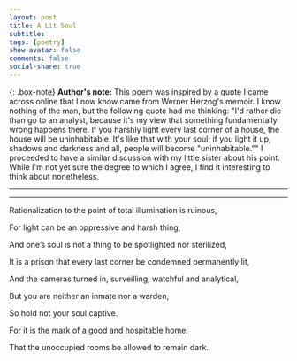 ```yaml
---
layout: post
title: A Lit Soul
subtitle: 
tags: [poetry]
show-avatar: false
comments: false
social-share: true
---
```


{: .box-note}
**Author's note:** This poem was inspired by a quote I came across online that I now know came from Werner Herzog's memoir. I know nothing of the man, but the following quote had me thinking: "I'd rather die than go to an analyst, because it's my view that something fundamentally wrong happens there. If you harshly light every last corner of a house, the house will be uninhabitable. It's like that with your soul; if you light it up, shadows and darkness and all, people will become "uninhabitable."" I proceeded to have a similar discussion with my little sister about his point. While I'm not yet sure the degree to which I agree, I find it interesting to think about nonetheless.

---
---

Rationalization to the point of total illumination is ruinous,

For light can be an oppressive and harsh thing,

And one’s soul is not a thing to be spotlighted nor sterilized,

It is a prison that every last corner be condemned permanently lit, 

And the cameras turned in, surveilling, watchful and analytical,

But you are neither an inmate nor a warden,

So hold not your soul captive.

For it is the mark of a good and hospitable home,

That the unoccupied rooms be allowed to remain dark.